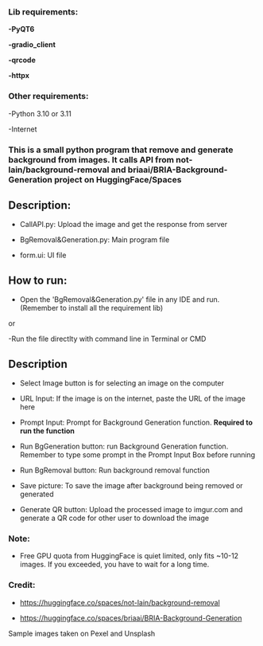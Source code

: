 ### **Lib requirements:**

  **-PyQT6**

  **-gradio_client**

  **-qrcode**

  **-httpx**

  
### Other requirements:
  
  -Python 3.10 or 3.11
  
  -Internet


### This is a small python program that remove and generate background from images. It calls API from not-lain/background-removal and briaai/BRIA-Background-Generation project on HuggingFace/Spaces


## **Description:**

  - CallAPI.py: Upload the image and get the response from server
  
  - BgRemoval&Generation.py: Main program file
  
  - form.ui: UI file

## **How to run:**

  - Open the 'BgRemoval&Generation.py' file in any IDE and run. (Remember to install all the requirement lib)
  
  or
  
  -Run the file directlty with command line in Terminal or CMD

 ## **Description**
 
 - Select Image button is for selecting an image on the computer
 
 - URL Input: If the image is on the internet, paste the URL of the image here
 
 - Prompt Input: Prompt for Background Generation function. **Required to run the function**
 
 - Run BgGeneration button: run Background Generation function. Remember to type some prompt in the Prompt Input Box before running
 
 - Run BgRemoval button: Run background removal function
 
 - Save picture: To save the image after background being removed or generated

 - Generate QR button: Upload the processed image to imgur.com and generate a QR code for other user to download the image

### **Note:**

- Free GPU quota from HuggingFace is quiet limited, only fits ~10-12 images. If you exceeded, you have to wait for a long time.

### Credit: 

- https://huggingface.co/spaces/not-lain/background-removal

- https://huggingface.co/spaces/briaai/BRIA-Background-Generation


Sample images taken on Pexel and Unsplash
